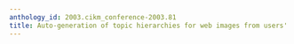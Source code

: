 ```yaml
---
anthology_id: 2003.cikm_conference-2003.81
title: Auto-generation of topic hierarchies for web images from users' perspectives
---
```

